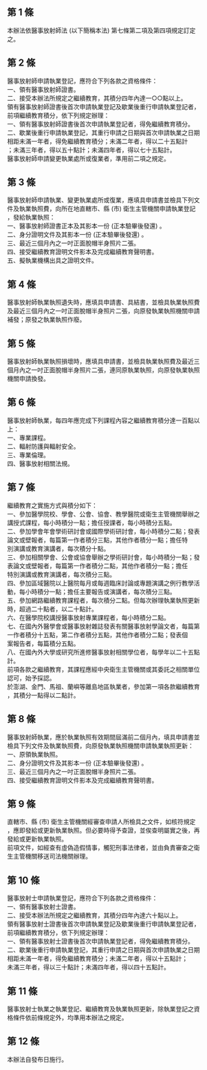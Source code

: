 第 1 條
-------
本辦法依醫事放射師法 (以下簡稱本法) 第七條第二項及第四項規定訂定  
之。

第 2 條
-------
醫事放射師申請執業登記，應符合下列各款之資格條件：  
一、領有醫事放射師證書。  
二、接受本辦法所規定之繼續教育，其積分四年內達一○○點以上。  
領有醫事放射師證書後首次申請執業登記及歇業後重行申請執業登記者，  
前項繼續教育積分，依下列規定辦理：  
一、領有醫事放射師證書後首次申請執業登記者，得免繼續教育積分。  
二、歇業後重行申請執業登記，其重行申請之日期與首次申請執業之日期  
    相距未滿一年者，得免繼續教育積分；未滿二年者，得以二十五點計  
    ；未滿三年者，得以五十點計；未滿四年者，得以七十五點計。  
醫事放射師申請變更執業處所或復業者，準用前二項之規定。

第 3 條
-------
醫事放射師申請執業、變更執業處所或復業，應填具申請書並檢具下列文  
件及執業執照費，向所在地直轄市、縣 (市) 衛生主管機關申請執業登記  
，發給執業執照：  
一、醫事放射師證書正本及其影本一份 (正本驗畢後發還) 。  
二、身分證明文件及其影本一份 (正本驗畢後發還) 。  
三、最近三個月內之一吋正面脫帽半身照片二張。  
四、接受繼續教育證明文件影本及完成繼續教育聲明書。  
五、擬執業機構出具之證明文件。

第 4 條
-------
醫事放射師執業執照遺失時，應填具申請書、具結書，並檢具執業執照費  
及最近三個月內之一吋正面脫帽半身照片二張，向原發執業執照機關申請  
補發；原發之執業執照作廢。

第 5 條
-------
醫事放射師執業執照損壞時，應填具申請書，並檢具執業執照費及最近三  
個月內之一吋正面脫帽半身照片二張，連同原執業執照，向原發執業執照  
機關申請換發。

第 6 條
-------
醫事放射師執業，每四年應完成下列課程內容之繼續教育積分達一百點以  
上：  
一、專業課程。  
二、輻射防護與輻射安全。  
三、專業倫理。  
四、醫事放射相關法規。

第 7 條
-------
繼續教育之實施方式與積分如下：  
一、參加醫學院校、學會、公會、協會、教學醫院或衛生主管機關舉辦之  
    講授式課程，每小時積分一點；擔任授課者，每小時積分五點。  
二、參加學會年會學術研討會或國際學術研討會，每小時積分二點；發表  
    論文或壁報者，每篇第一作者積分三點，其他作者積分一點；擔任特  
    別演講或教育演講者，每次積分十點。  
三、參加相關學會、公會或協會舉辦之學術研討會，每小時積分一點；發  
    表論文或壁報者，每篇第一作者積分二點，其他作者積分一點；擔任  
    特別演講或教育演講者，每次積分三點。  
四、參加區域醫院以上醫院每月或每週臨床討論或專題演講之例行教學活  
    動，每小時積分一點；擔任主要報告或演講者，每次積分三點。  
五、參加網路繼續教育課程者，每次積分二點。但每次辦理執業執照更新  
    時，超過二十點者，以二十點計。  
六、在醫學院校講授醫事放射專業課程者，每小時積分二點。  
七、在國內外醫學會或醫事放射雜誌發表有關醫事放射學論文者，每篇第  
    一作者積分十五點，第二作者積分五點，其他作者積分二點；發表個  
    案報告者，每篇積分五點。  
八、在國內外大學或研究所進修醫事放射相關學位者，每學年以二十五點  
    計。  
前項各款之繼續教育，其課程應經中央衛生主管機關或其委託之相關單位  
認可，始予採認。  
於澎湖、金門、馬祖、蘭嶼等離島地區執業者，參加第一項各款繼續教育  
，其積分一點得以二點計。

第 8 條
-------
醫事放射師執業，應於執業執照有效期間屆滿前二個月內，填具申請書並  
檢具下列文件及執業執照費，向原發執業執照機關申請執業執照更新：  
一、原領執業執照。  
二、身分證明文件及其影本一份 (正本驗畢後發還) 。  
三、最近三個月內之一吋正面脫帽半身照片二張。  
四、接受繼續教育證明文件影本及完成繼續教育聲明書。

第 9 條
-------
直轄市、縣 (市) 衛生主管機關經審查申請人所檢具之文件，如核符規定  
，應即發給或更新執業執照。但必要時得予查證，並俟查明屬實之後，再  
發給或更新執業執照。  
前項文件，如經查有虛偽造假情事，觸犯刑事法律者，並由負責審查之衛  
生主管機關移送司法機關辦理。

第 10 條
--------
醫事放射士申請執業登記，應符合下列各款之資格條件：  
一、領有醫事放射士證書。  
二、接受本辦法所規定之繼續教育，其積分四年內達六十點以上。  
領有醫事放射士證書後首次申請執業登記及歇業後重行申請執業登記者，  
前項繼續教育積分，依下列規定辦理：  
一、領有醫事放射士證書後首次申請執業登記者，得免繼續教育積分。  
二、歇業後重行申請執業登記，其重行申請之日期與首次申請執業之日期  
    相距未滿一年者，得免繼續教育積分；未滿二年者，得以十五點計；  
    未滿三年者，得以三十點計；未滿四年者，得以四十五點計。

第 11 條
--------
醫事放射士執業之執業登記、繼續教育及執業執照更新，除執業登記之資  
格條件依前條規定外，均準用本辦法之規定。

第 12 條
--------
本辦法自發布日施行。

